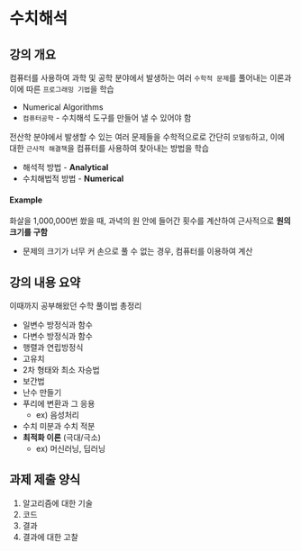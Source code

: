 # 수치해석
## 강의 개요
컴퓨터를 사용하여 과학 및 공학 분야에서 발생하는 여러 `수학적 문제`를 풀어내는 이론과 이에 따른 `프로그래밍 기법`을 학습
  - Numerical Algorithms
  - `컴퓨터공학` - 수치해석 도구를 만들어 낼 수 있어야 함

전산학 분야에서 발생할 수 있는 여러 문제들을 수학적으로로 간단히 `모델링`하고, 이에 대한 `근사적 해결책`을 컴퓨터를 사용하여 찾아내는 방법을 학습
  - 해석적 방법 - **Analytical**
  - 수치해법적 방법 - **Numerical**

#### Example
화살을 1,000,000번 쐈을 때, 과녁의 원 안에 들어간 횟수를 계산하여 근사적으로 **원의 크기를 구함**
- 문제의 크기가 너무 커 손으로 풀 수 없는 경우, 컴퓨터를 이용하여 계산

## 강의 내용 요약
이때까지 공부해왔던 수학 풀이법 총정리
- 일변수 방정식과 함수
- 다변수 방정식과 함수
- 행렬과 연립방정식
- 고유치
- 2차 형태와 최소 자승법
- 보간법
- 난수 만들기
- 푸리에 변환과 그 응용
  - ex) 음성처리
- 수치 미분과 수치 적분
- **최적화 이론** (극대/극소)
    - ex) 머신러닝, 딥러닝

## 과제 제출 양식
1. 알고리즘에 대한 기술
2. 코드
3. 결과
4. 결과에 대한 고찰
